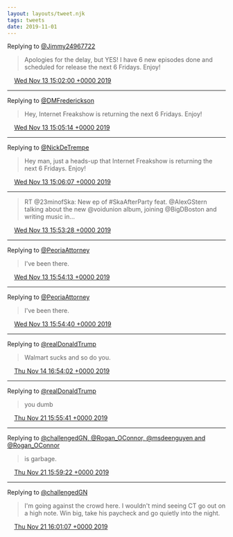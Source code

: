 ```yaml
---
layout: layouts/tweet.njk
tags: tweets
date: 2019-11-01
---
```


Replying to [@Jimmy24967722](https://twitter.com/Jimmy24967722/status/1057741642160095232)

> Apologies for the delay, but YES\! I have 6 new episodes done and scheduled for release the next 6 Fridays\. Enjoy\!

<img src="/img/tweet-media/tweet.ico" width="12" /> [Wed Nov 13 15:02:00 +0000 2019](https://twitter.com/timwasson/status/1194631506074824704)

----

Replying to [@DMFrederickson](https://twitter.com/DMFrederickson/status/940721922295451648)

> Hey, Internet Freakshow is returning the next 6 Fridays\. Enjoy\!

<img src="/img/tweet-media/tweet.ico" width="12" /> [Wed Nov 13 15:05:14 +0000 2019](https://twitter.com/timwasson/status/1194632316758319112)

----

Replying to [@NickDeTrempe](https://twitter.com/NickDeTrempe/status/913195750393368576)

> Hey man, just a heads\-up that Internet Freakshow is returning the next 6 Fridays\. Enjoy\!

<img src="/img/tweet-media/tweet.ico" width="12" /> [Wed Nov 13 15:06:07 +0000 2019](https://twitter.com/timwasson/status/1194632538515374080)

----

> RT @23minofSka: New ep of \#SkaAfterParty feat\. @AlexGStern talking about the new @voidunion album, joining @BigDBoston and writing music in…

<img src="/img/tweet-media/tweet.ico" width="12" /> [Wed Nov 13 15:53:28 +0000 2019](https://twitter.com/timwasson/status/1194644457997635590)

----

Replying to [@PeoriaAttorney](https://twitter.com/PeoriaAttorney/status/1194535958537854976)

> I've been there\.

<img src="/img/tweet-media/tweet.ico" width="12" /> [Wed Nov 13 15:54:13 +0000 2019](https://twitter.com/timwasson/status/1194644644270952452)

----

Replying to [@PeoriaAttorney](https://twitter.com/PeoriaAttorney/status/1194535063754424320)

> I've been there\.

<img src="/img/tweet-media/tweet.ico" width="12" /> [Wed Nov 13 15:54:40 +0000 2019](https://twitter.com/timwasson/status/1194644757496188928)

----

Replying to [@realDonaldTrump](https://twitter.com/realDonaldTrump/status/1194986487588311040)

> Walmart sucks and so do you\.

<img src="/img/tweet-media/tweet.ico" width="12" /> [Thu Nov 14 16:54:02 +0000 2019](https://twitter.com/timwasson/status/1195022086516957186)

----

Replying to [@realDonaldTrump](https://twitter.com/realDonaldTrump/status/1197534774182785027)

> you dumb

<img src="/img/tweet-media/tweet.ico" width="12" /> [Thu Nov 21 15:55:41 +0000 2019](https://twitter.com/timwasson/status/1197544116617388035)

----

Replying to [@challengedGN, @Rogan\_OConnor, @msdeenguyen and @Rogan\_OConnor](https://twitter.com/challengedGN/status/1197347632299020288)

> is garbage\.

<img src="/img/tweet-media/tweet.ico" width="12" /> [Thu Nov 21 15:59:22 +0000 2019](https://twitter.com/timwasson/status/1197545045949325313)

----

Replying to [@challengedGN](https://twitter.com/challengedGN/status/1197024610992214016)

> I'm going against the crowd here\. I wouldn't mind seeing CT go out on a high note\. Win big, take his paycheck and go quietly into the night\.

<img src="/img/tweet-media/tweet.ico" width="12" /> [Thu Nov 21 16:01:07 +0000 2019](https://twitter.com/timwasson/status/1197545485495668737)